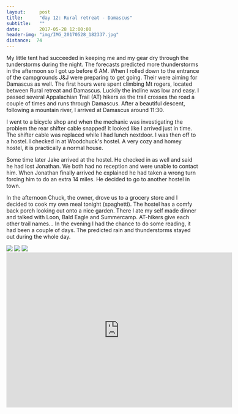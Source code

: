 ```yaml
---
layout:     post
title:      "day 12: Rural retreat - Damascus"
subtitle:   ""
date:       2017-05-28 12:00:00
header-img: "img/IMG_20170528_182337.jpg"
distance:  74
---
```


My little tent had succeeded in keeping me and my gear dry through the tunderstorms during the night.
The forecasts predicted more thunderstorms in the afternoon so I got up before 6 AM. When I rolled down to the entrance of the campgrounds J&J were preparing to get going.
Their were aiming for Damascus as well.
The first hours were spent climbing Mt rogers, located between Rural retreat and Damascus.
Luckily the incline was low and easy.
I passed several Appalachian Trail (AT) hikers as the trail crosses the road a couple of times and runs through Damascus.
After a beautiful descent, following a mountain river, I arrived at Damascus around 11:30.

I went to a bicycle shop and when the mechanic was investigating the problem the rear shifter cable snapped!
It looked like I arrived just in time.
The shifter cable was replaced while I had lunch nextdoor.
I was then off to a hostel.
I checked in at Woodchuck's hostel.
A very cozy and homey hostel, it is practically a normal house.

Some time later Jake arrived at the hostel.
He checked in as well and said he had lost Jonathan.
We both had no reception and were unable to contact him.
When Jonathan finally arrived he explained he had taken a wrong turn forcing him to do an extra 14 miles.
He decided to go to another hostel in town.

In the afternoon Chuck, the owner, drove us to a grocery store and I decided to cook my own meal tonight (spaghetti).
The hostel has a comfy back porch looking out onto a nice garden.
There I ate my self made dinner and talked with Loon, Bald Eagle and Summercamp.
AT-hikers give each other trail names...
In the evening I had the chance to do some reading, it had been a couple of days.
The predicted rain and thunderstorms stayed out during the whole day.


<img src="{{ site.baseurl }}/img/IMG_20170528_080158.jpg">
<span class="caption text-muted"></span>

<img src="{{ site.baseurl }}/img/IMG_20170528_084817.jpg">
<span class="caption text-muted"></span>


<img src="{{ site.baseurl }}/img/IMG_20170528_095653.jpg">
<span class="caption text-muted"></span>



<iframe height='405' width='590' frameborder='0' allowtransparency='true' scrolling='no' src='https://www.strava.com/activities/1010263515/embed/9234fc4176515a35dd5a48ddad3c575f865c036b'></iframe>
